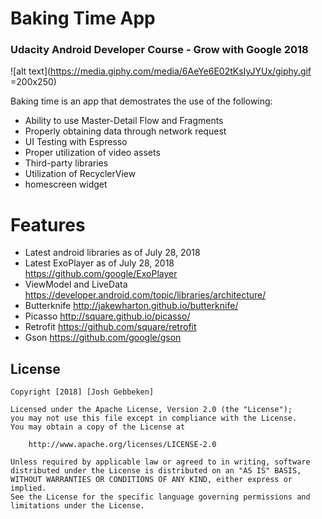 # Baking Time App 
### Udacity Android Developer Course - Grow with Google 2018

![alt text](https://media.giphy.com/media/6AeYe6E02tKsIyJYUx/giphy.gif  =200x250)

Baking time is an app that demostrates the use of the following:


  - Ability to use Master-Detail Flow and Fragments
  - Properly obtaining data through network request
  - UI Testing with Espresso
  - Proper utilization of video assets
  - Third-party libraries
  - Utilization of RecyclerView
  - homescreen widget
  

# Features

  - Latest android libraries as of July 28, 2018
  - Latest ExoPlayer as of July 28, 2018 https://github.com/google/ExoPlayer
  - ViewModel and LiveData https://developer.android.com/topic/libraries/architecture/
  - Butterknife http://jakewharton.github.io/butterknife/
  - Picasso http://square.github.io/picasso/
  - Retrofit https://github.com/square/retrofit
  - Gson https://github.com/google/gson


## License

    Copyright [2018] [Josh Gebbeken]

    Licensed under the Apache License, Version 2.0 (the "License");
    you may not use this file except in compliance with the License.
    You may obtain a copy of the License at

        http://www.apache.org/licenses/LICENSE-2.0

    Unless required by applicable law or agreed to in writing, software
    distributed under the License is distributed on an "AS IS" BASIS,
    WITHOUT WARRANTIES OR CONDITIONS OF ANY KIND, either express or implied.
    See the License for the specific language governing permissions and
    limitations under the License.
